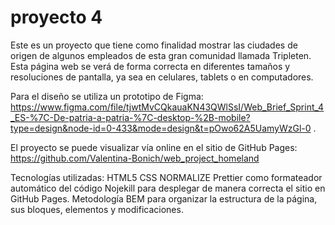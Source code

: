 # proyecto 4

Este es un proyecto que tiene como finalidad mostrar las ciudades de origen de algunos empleados de esta gran comunidad llamada Tripleten.
Esta página web se verá de forma correcta en diferentes tamaños y resoluciones de pantalla, ya sea en celulares, tablets o en computadores.

Para el diseño se utiliza un prototipo de Figma:
https://www.figma.com/file/tjwtMvCQkauaKN43QWlSsI/Web_Brief_Sprint_4_ES-%7C-De-patria-a-patria-%7C-desktop-%2B-mobile?type=design&node-id=0-433&mode=design&t=pOwo62A5UamyWzGl-0 .

El proyecto se puede visualizar vía online en el sitio de GitHub Pages:
https://github.com/Valentina-Bonich/web_project_homeland

Tecnologías utilizadas:
HTML5 CSS NORMALIZE
Prettier como formateador automático del código
Nojekill para desplegar de manera correcta el sitio en GitHub Pages.
Metodología BEM para organizar la estructura de la página, sus bloques, elementos y modificaciones.
